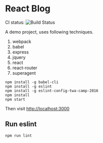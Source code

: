React Blog
==========

CI status: ![Build Status](https://travis-ci.org/freewind/react-blog.png?branch=master)

A demo project, uses following techniques.

1. webpack
2. babel
3. express
4. jquery
5. react
6. react-router
7. superagent

```
npm install -g babel-cli
npm install -g eslint
npm install -g eslint-config-twa-camp-2016
npm install
npm start
```

Then visit <http://localhost:3000>

Run eslint
----------

```
npm run lint
```
